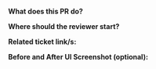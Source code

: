 **What does this PR do?**

**Where should the reviewer start?**

**Related ticket link/s:**

**Before and After UI Screenshot (optional):** 